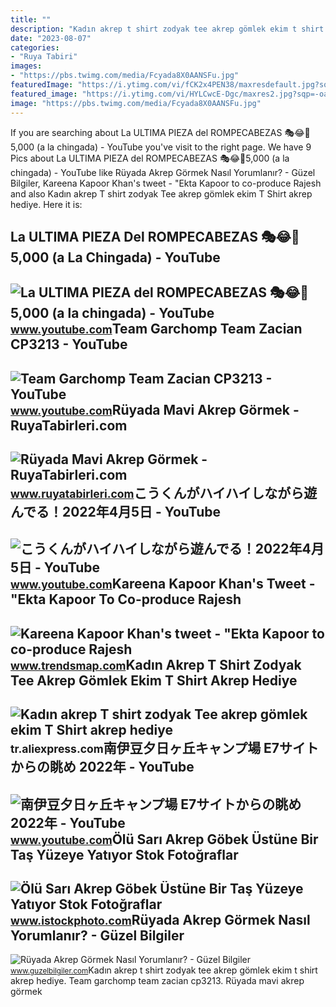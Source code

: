 ```yaml
---
title: ""
description: "Kadın akrep t shirt zodyak tee akrep gömlek ekim t shirt akrep hediye"
date: "2023-08-07"
categories:
- "Ruya Tabiri"
images:
- "https://pbs.twimg.com/media/Fcyada8X0AANSFu.jpg"
featuredImage: "https://i.ytimg.com/vi/fCK2x4PEN38/maxresdefault.jpg?sqp=-oaymwEmCIAKENAF8quKqQMa8AEB-AH-CYAC0AWKAgwIABABGFMgXChlMA8=&amp;rs=AOn4CLC396z-9U6MhIawB-cmI8w3sFEZVQ"
featured_image: "https://i.ytimg.com/vi/HYLCwcE-Dgc/maxres2.jpg?sqp=-oaymwEoCIAKENAF8quKqQMcGADwAQH4AYwCgALgA4oCDAgAEAEYRSBHKGUwDw==&amp;rs=AOn4CLC_ulBvmvqa2cf2uT56Qfk3FCYaDA"
image: "https://pbs.twimg.com/media/Fcyada8X0AANSFu.jpg"
---
```


If you are searching about La ULTIMA PIEZA del ROMPECABEZAS 🎭😂🧘5,000 (a la chingada) - YouTube you've visit to the right page. We have 9 Pics about La ULTIMA PIEZA del ROMPECABEZAS 🎭😂🧘5,000 (a la chingada) - YouTube like Rüyada Akrep Görmek Nasıl Yorumlanır? - Güzel Bilgiler, Kareena Kapoor Khan's tweet - "Ekta Kapoor to co-produce Rajesh and also Kadın akrep T shirt zodyak Tee akrep gömlek ekim T Shirt akrep hediye. Here it is:

La ULTIMA PIEZA Del ROMPECABEZAS 🎭😂🧘5,000 (a La Chingada) - YouTube
-------------------------------------------------------------------

 ![La ULTIMA PIEZA del ROMPECABEZAS 🎭😂🧘5,000 (a la chingada) - YouTube](https://i.ytimg.com/vi/KdZ3OosEZ6s/hq2.jpg?sqp=-oaymwEoCOADEOgC8quKqQMcGADwAQH4Ad4EgAK4CIoCDAgAEAEYZSBMKGMwDw==&rs=AOn4CLCfzFvJaPoNerKMbSKycXF-fCyaDA) <small>www.youtube.com</small>Team Garchomp Team Zacian CP3213 - YouTube
------------------------------------------

 ![Team Garchomp Team Zacian CP3213 - YouTube](https://i.ytimg.com/vi/HYLCwcE-Dgc/maxres2.jpg?sqp=-oaymwEoCIAKENAF8quKqQMcGADwAQH4AYwCgALgA4oCDAgAEAEYRSBHKGUwDw==&rs=AOn4CLC_ulBvmvqa2cf2uT56Qfk3FCYaDA) <small>www.youtube.com</small>Rüyada Mavi Akrep Görmek - RuyaTabirleri.com
--------------------------------------------

 ![Rüyada Mavi Akrep Görmek - RuyaTabirleri.com](https://www.ruyatabirleri.com/wp-content/uploads/mavi-akrep-görmek.jpg) <small>www.ruyatabirleri.com</small>こうくんがハイハイしながら遊んでる！2022年4月5日 - YouTube
-------------------------------------

 ![こうくんがハイハイしながら遊んでる！2022年4月5日 - YouTube](https://i.ytimg.com/vi/H2fAEMesIjo/maxresdefault.jpg?sqp=-oaymwEmCIAKENAF8quKqQMa8AEB-AH-CYAC0AWKAgwIABABGGUgXyhTMA8=&rs=AOn4CLCJYSghky0o-ilndxvg6fCYAda1ug) <small>www.youtube.com</small>Kareena Kapoor Khan's Tweet - "Ekta Kapoor To Co-produce Rajesh
---------------------------------------------------------------

 ![Kareena Kapoor Khan's tweet - "Ekta Kapoor to co-produce Rajesh](https://pbs.twimg.com/media/Fcyada8X0AANSFu.jpg) <small>www.trendsmap.com</small>Kadın Akrep T Shirt Zodyak Tee Akrep Gömlek Ekim T Shirt Akrep Hediye
---------------------------------------------------------------------

 ![Kadın akrep T shirt zodyak Tee akrep gömlek ekim T Shirt akrep hediye](https://ae01.alicdn.com/kf/S8d3e4a1672da41dc8bb83ff5c8549809p/Kad-n-akrep-T-shirt-zodyak-Tee-akrep-g-mlek-ekim-T-Shirt-akrep-hediye-g.jpg) <small>tr.aliexpress.com</small>南伊豆夕日ヶ丘キャンプ場 E7サイトからの眺め 2022年 - YouTube
---------------------------------------

 ![南伊豆夕日ヶ丘キャンプ場 E7サイトからの眺め 2022年 - YouTube](https://i.ytimg.com/vi/fCK2x4PEN38/maxresdefault.jpg?sqp=-oaymwEmCIAKENAF8quKqQMa8AEB-AH-CYAC0AWKAgwIABABGFMgXChlMA8=&rs=AOn4CLC396z-9U6MhIawB-cmI8w3sFEZVQ) <small>www.youtube.com</small>Ölü Sarı Akrep Göbek Üstüne Bir Taş Yüzeye Yatıyor Stok Fotoğraflar
-------------------------------------------------------------------

 ![Ölü Sarı Akrep Göbek Üstüne Bir Taş Yüzeye Yatıyor Stok Fotoğraflar](https://media.istockphoto.com/id/843729530/tr/fotoğraf/ölü-sarı-akrep-göbek-üstüne-bir-taş-yüzeye-yatıyor.jpg?s=612x612&w=is&k=20&c=Z4-gJahp6a6bSxINnI7GgoDUxtUlyV1W-2xoYeHYhI0=) <small>www.istockphoto.com</small>Rüyada Akrep Görmek Nasıl Yorumlanır? - Güzel Bilgiler
------------------------------------------------------

 ![Rüyada Akrep Görmek Nasıl Yorumlanır? - Güzel Bilgiler](https://www.guzelbilgiler.com/wp-content/uploads/2020/04/rüyada-akrep-görmek-nasıl-yorumlanır.png) <small>www.guzelbilgiler.com</small>Kadın akrep t shirt zodyak tee akrep gömlek ekim t shirt akrep hediye. Team garchomp team zacian cp3213. Rüyada mavi akrep görmek

